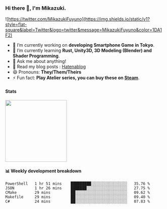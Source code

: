 ### Hi there 👋, I'm Mikazuki.

![https://twitter.com/MikazukiFuyuno](https://img.shields.io/static/v1?style=flat-square&label=Twitter&logo=twitter&message=MikazukiFuyuno&color=1DA1F2)

<!--
**mika-f/mika-f** is a ✨ _special_ ✨ repository because its `README.md` (this file) appears on your GitHub profile.

Here are some ideas to get you started:

- 🔭 I’m currently working on ...
- 🌱 I’m currently learning ...
- 👯 I’m looking to collaborate on ...
- 🤔 I’m looking for help with ...
- 💬 Ask me about ...
- 📫 How to reach me: ...
- 😄 Pronouns: ...
- ⚡ Fun fact: ...
-->

- 🔭 I’m currently working on **developing Smartphone Game in Tokyo**.
- 🌱 I’m currently learning **Rust, Unity3D, 3D Modeling (Blender) and Shader Programming**.
- 💬 Ask me about anything!
- 📝 Read my blog posts : [Hatenablog](https://mikazuki.hatenablog.jp/)
- 😄 Pronouns: **They/Them/Theirs**
- ⚡ Fun fact: **Play Atelier series, you can buy these on [Steam](https://store.steampowered.com/developer/KOEITECMO)**.

#### Stats

<img src="https://github-readme-stats.vercel.app/api?username=mika-f" height="195" />


#### 📊 Weekly development breakdown

<!--START_SECTION:waka-->
```text
PowerShell   1 hr 51 mins    █████████░░░░░░░░░░░░░░░░   35.76 % 
JSON         1 hr 26 mins    ███████░░░░░░░░░░░░░░░░░░   27.75 % 
CMake        29 mins         ██░░░░░░░░░░░░░░░░░░░░░░░   09.62 % 
Makefile     29 mins         ██░░░░░░░░░░░░░░░░░░░░░░░   09.40 % 
C#           24 mins         ██░░░░░░░░░░░░░░░░░░░░░░░   07.83 %
```
<!--END_SECTION:waka-->
